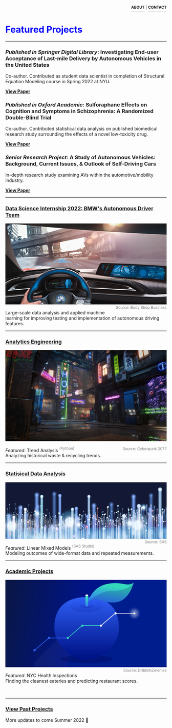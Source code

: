 <p align="right">
  <a href="https://zenjen-devs.github.io/bio"><b><sup>ABOUT</sup></b></a><sup> |</sup>
  <a href="mailto:jenarriaz@gmail.com"><b><sup>CONTACT</sup></b></a>
  
  </p>


<h1 style="color:blue;">Featured Projects</h1>

---

### <i>Published in Springer Digital Library</i>: Investigating End-user Acceptance of Last-mile Delivery by Autonomous Vehicles in the United States

Co-author. Contributed as student data scientist in completion of Structural Equation Modeling course in Spring 2022 at NYU.

<a href="https://doi.org/10.48550/arXiv.2205.14282)"><b>View Paper</b></a>


### <i>Published in Oxford Academic</i>: Sulforaphane Effects on Cognition and Symptoms in Schizophrenia: A Randomized Double-Blind Trial

Co-author. Contributed statistical data analysis on published biomedical research study surrounding the effects of a novel low-toxicity drug.

<a href="https://academic.oup.com/schizbullopen/article/3/1/sgac024/6543894"><b>View Paper</b></a>

### <i>Senior Research Project</i>: A Study of Autonomous Vehicles: Background, Current Issues, & Outlook of Self-Driving Cars

In-depth research study examining AVs within the automotive/mobility industry.

<a href="pdfs/JenArriaza_SeniorProject.pdf" class="image fit"><b>View Paper</b></a>



---

### [Data Science Internship 2022: BMW's Autonomous Driver Team](/internship2021)

<p><a href="https://zenjen-devs.github.io/internship2021"><img src="images/BMW-Intel.jpg?raw=true"/></a>
<br>
<span style="float:right; color: gray;"><sup>Source: Body Shop Business</sup></span></p>

Large-scale data analysis and applied machine learning for improving testing and implementation of autonomous driving features.


---

### [Analytics Engineering](/analytics-python)
<p><a href="https://zenjen-devs.github.io/analytics-python"><img src="images/civilizationfiction.jpg?raw=true"/></a>

<span style="float:right; color: gray;"><sup>Source: Cyberpunk 2077</sup></span></p>

<i>Featured</i>: Trend Analysis <span style="color: gray;"><sup>(Python)</sup></span>
<br>
Analyzing historical waste & recycling trends.
<br>

---

### [Statisical Data Analysis](/statisticaldataanalysis)

<p><a href="https://zenjen-devs.github.io/statisticaldataanalysis"><img src="images/dataprofessionals.JPG?raw=true"/></a>
<br>
<span style="float: right; color: gray;"><sup>Source: SAS</sup></span></p>

<i>Featured</i>: Linear Mixed Models <span style="color: gray;"><sup>(SAS Studio)</sup></span>
<br>
Modeling outcomes of wide-format data and repeated measurements.
<br>

---

### [Academic Projects](/academicprojects)
<p><a href="https://zenjen-devs.github.io/academicprojects"><img src="images/analytics-apple2.png?raw=true"/></a>
<br>
<span style="float:right; color: gray;"><sup>Source: Dribble\Zelenika</sup></span></p>

*Featured*: NYC Health Inspections
<br>
Finding the cleanest eateries and predicting restaurant scores.

<br>

---


### [View Past Projects](/archive)

More updates to come Summer 2022 🔮



<!-- Remove above link if you don't want to attibute -->
